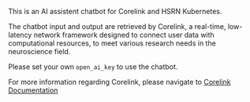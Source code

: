 This is an AI assistent chatbot for Corelink and HSRN Kubernetes. 

The chatbot input and output are retrieved by Corelink, a real-time, low-latency network framework designed to connect user data with computational resources, to meet various research needs in the neuroscience field. 

Please set your own ```open_ai_key``` to use the chatbot. 

For more information regarding Corelink, please navigate to [Corelink Documentation](https://corelink-docs.hsrn.nyu.edu/)